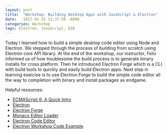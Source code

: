 ```yaml
---
layout: post
title:  "Workshop: Building Desktop Apps with JavaScript & Electron"
date:   2017-02-25 13:37:56 -0800
categories: Workshop
tags: Electron, JavaScript, ES6
---
```


Today I learned how to build a simple desktop code editor using Node and Electron. We stepped through the process of building from scratch using Electron core API library. At the end of the workshop, our instructor, Felix informed us of how troublesome the build process is to generate binary installs for cross platform. Then he introduced Electron Forge which is a CLI with build tools to quickly and easily build Electron apps. Next step in learning exercise is to use Electron Forge to build the simple code editor all the way to completion with binary and install packages as endgame.


Helpful resources:
* [ECMAScript 6: A Quick Intro](https://felixrieseberg.com/ecmascript6-introduction/)
* [Electron](http://electron.atom.io/)
* [Electron Forge](https://github.com/electron-userland/electron-forge)
* [Monaco Editor Loader](https://github.com/felixrieseberg/monaco-loader)
* [Electron Code Editor](https://github.com/felixrieseberg/electron-code-editor)
* [Electron Workshop Code Example](https://github.com/yenly/electron_workshop)
